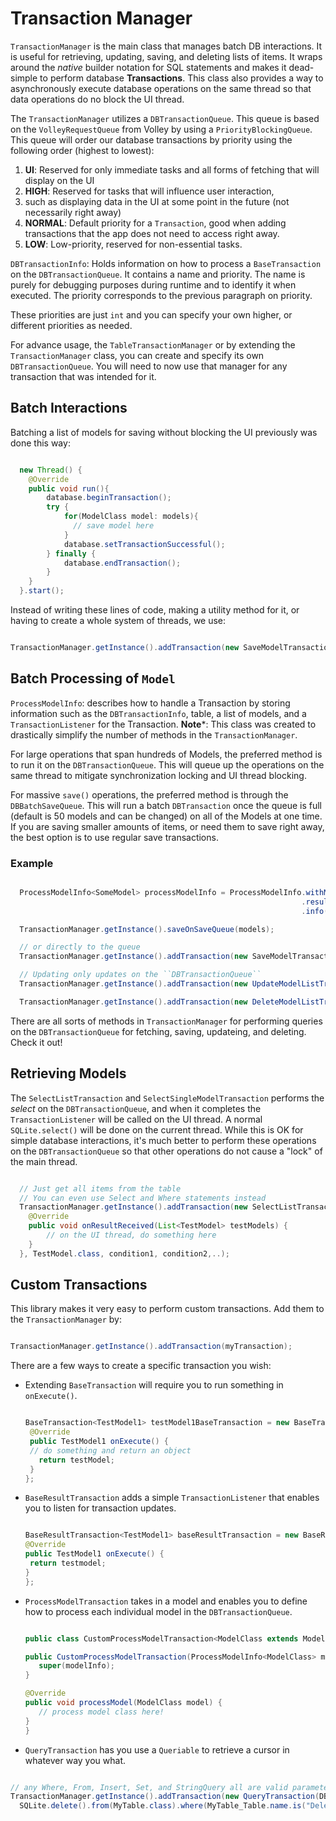 # Transaction Manager
`TransactionManager` is the main class that manages batch DB interactions. It is useful for retrieving, updating, saving, and deleting lists of items. It wraps around the _native_ builder notation for SQL statements and makes it dead-simple to perform database **Transactions**. This class also provides a way to asynchronously execute database operations on the same thread so that data operations do no block the UI thread.

The `TransactionManager` utilizes a `DBTransactionQueue`. This queue is based on the `VolleyRequestQueue` from Volley by using a `PriorityBlockingQueue`. This queue will order our database transactions by priority using the following order (highest to lowest):
1. **UI**: Reserved for only immediate tasks and all forms of fetching that will display on the UI
2. **HIGH**: Reserved for tasks that will influence user interaction,
3. such as displaying data in the UI at some point in the future (not necessarily right away)
4. **NORMAL**: Default priority for a `Transaction`, good when adding transactions that the app does not need to access right away.
5. **LOW**: Low-priority, reserved for non-essential tasks.

`DBTransactionInfo`: Holds information on how to process a `BaseTransaction` on the `DBTransactionQueue`. It contains a name and priority. The name is purely for debugging purposes during runtime and to identify it when executed. The priority corresponds to the previous paragraph on priority.

These priorities are just `int` and you can specify your own higher, or different priorities as needed.

For advance usage, the `TableTransactionManager` or by extending the `TransactionManager` class, you can create and specify its own `DBTransactionQueue`. You will need to now use that manager for any transaction that was intended for it.

## Batch Interactions
Batching a list of models for saving without blocking the UI previously was done this way:

```java

  new Thread() {
    @Override
    public void run(){
        database.beginTransaction();
        try {
            for(ModelClass model: models){
              // save model here
            }
            database.setTransactionSuccessful();
        } finally {
            database.endTransaction();
        }
    }
  }.start();
```

Instead of writing these lines of code, making a utility method for it, or having to create a whole system of threads, we use:

```java

TransactionManager.getInstance().addTransaction(new SaveModelTransaction<>(ProcessModelInfo.withModels(models)));
```

## Batch Processing of `Model`
`ProcessModelInfo`: describes how to handle a Transaction by storing information such as the `DBTransactionInfo`, table, a list of models, and a `TransactionListener` for the Transaction. **Note***: This class was created to drastically simplify the number of methods in the `TransactionManager`.

For large operations that span hundreds of Models, the preferred method is to run it on the `DBTransactionQueue`. This will queue up the operations on the same thread to mitigate synchronization locking and UI thread blocking.

For massive `save()` operations, the preferred method is through the `DBBatchSaveQueue`. This will run a batch `DBTransaction` once the queue is full (default is 50 models and can be changed) on all of the Models at one time. If you are saving smaller amounts of items, or need them to save right away, the best option is to use regular save transactions.

### Example

```java

  ProcessModelInfo<SomeModel> processModelInfo = ProcessModelInfo.withModels(models)
                                                                 .result(resultReceiver)
                                                                 .info(myInfo);

  TransactionManager.getInstance().saveOnSaveQueue(models);

  // or directly to the queue
  TransactionManager.getInstance().addTransaction(new SaveModelTransaction<>(processModelInfo));

  // Updating only updates on the ``DBTransactionQueue``
  TransactionManager.getInstance().addTransaction(new UpdateModelListTransaction(processModelInfo));

  TransactionManager.getInstance().addTransaction(new DeleteModelListTransaction(processModelInfo));
```

There are all sorts of methods in `TransactionManager` for performing queries on the `DBTransactionQueue` for fetching, saving, updateing, and deleting. Check it out!

## Retrieving Models
The `SelectListTransaction` and `SelectSingleModelTransaction` performs the _select_ on the `DBTransactionQueue`, and when it completes the `TransactionListener` will be called on the UI thread. A normal `SQLite.select()` will be done on the current thread. While this is OK for simple database interactions, it's much better to perform these operations on the `DBTransactionQueue` so that other operations do not cause a "lock" of the main thread.

```java

  // Just get all items from the table
  // You can even use Select and Where statements instead
  TransactionManager.getInstance().addTransaction(new SelectListTransaction<>(new TransactionListenerAdapter<List<TestModel>>() {
    @Override
    public void onResultReceived(List<TestModel> testModels) {
        // on the UI thread, do something here
    }
  }, TestModel.class, condition1, condition2,..);
```

## Custom Transactions
This library makes it very easy to perform custom transactions. Add them to the `TransactionManager` by:

```java

TransactionManager.getInstance().addTransaction(myTransaction);
```

There are a few ways to create a specific transaction you wish:
- Extending `BaseTransaction` will require you to run something in `onExecute()`.

  ```java

  BaseTransaction<TestModel1> testModel1BaseTransaction = new BaseTransaction<TestModel1>() {
   @Override
   public TestModel1 onExecute() {
   // do something and return an object
     return testModel;
   }
  };
  ```

- `BaseResultTransaction` adds a simple `TransactionListener` that enables you to listen for transaction updates.

  ```java

  BaseResultTransaction<TestModel1> baseResultTransaction = new BaseResultTransaction<TestModel1>(dbTransactionInfo, transactionListener) {
  @Override
  public TestModel1 onExecute() {
   return testmodel;
  }
  };
  ```

- `ProcessModelTransaction` takes in a model and enables you to define how to process each individual model in the `DBTransactionQueue`.

  ```java

  public class CustomProcessModelTransaction<ModelClass extends Model> extends ProcessModelTransaction<ModelClass> {

  public CustomProcessModelTransaction(ProcessModelInfo<ModelClass> modelInfo) {
     super(modelInfo);
  }

  @Override
  public void processModel(ModelClass model) {
     // process model class here!
  }
  }
  ```

- `QueryTransaction` has you use a `Queriable` to retrieve a cursor in whatever way you what.

```java

// any Where, From, Insert, Set, and StringQuery all are valid parameters
TransactionManager.getInstance().addTransaction(new QueryTransaction(DBTransactionInfo.create(),
  SQLite.delete().from(MyTable.class).where(MyTable_Table.name.is("Deleters"))));
```
